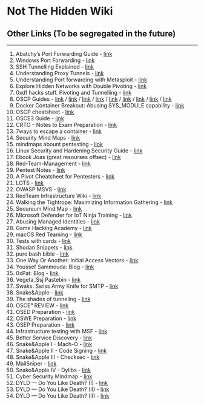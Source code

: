 # Not The Hidden Wiki

## Other Links (To be segregated in the future)
-----

1. Abatchy’s Port Forwarding Guide - [link](https://www.abatchy.com/2017/01/port-forwarding-practical-hands-on-guide)
2. Windows Port Forwarding - [link](http://woshub.com/port-forwarding-in-windows/)
3. SSH Tunnelling Explained - [link](https://chamibuddhika.wordpress.com/2012/03/21/ssh-tunnelling-explained/)
4. Understanding Proxy Tunnels - [link](https://www.offensive-security.com/metasploit-unleashed/proxytunnels/)
5. Understanding Port forwarding with Metasploit - [link](https://www.offensive-security.com/metasploit-unleashed/portfwd/)
6. Explore Hidden Networks with Double Pivoting - [link](https://pentest.blog/explore-hidden-networks-with-double-pivoting/)
7. 0xdf hacks stuff. Pivoting and Tunnelling - [link](https://0xdf.gitlab.io/2019/01/28/pwk-notes-tunneling-update1.html)
8. OSCP Guides - [link](https://scund00r.com/all/oscp/2018/02/25/passing-oscp.html) / [link](https://411hall.github.io/OSCP-Preparation) / [link](https://www.gitbook.com/book/sushant747/total-oscp-guide) / [link](http://0xc0ffee.io/blog/OSCP-Goldmine) / [link](https://h4ck.co/oscp-journey-exam-lab-prep-tips/) / [link](https://tulpa-security.com/2016/09/11/review-oscp-and-pwk/) / [link](http://niiconsulting.com/checkmate/2017/06/a-detail-guide-on-oscp-preparation-from-newbie-to-oscp/) / [link](https://ranakhalil101.medium.com/my-oscp-journey-a-review-fa779b4339d9) / [link](https://johnjhacking.com/blog/the-oscp-preperation-guide-2020/)
9. Docker Container Breakout: Abusing SYS_MODULE capability - [link](https://blog.pentesteracademy.com/abusing-sys-module-capability-to-perform-docker-container-breakout-cf5c29956edd)
10. OSCP cheatsheet - [link](https://hackersinterview.com/oscp/oscp-cheatsheet-powerview-commands/)
11. OSCE3 Guide - [link](https://github.com/CyberSecurityUP/OSCE3-Complete-Guide)
12. CRTO – Notes to Exam Preparation - [link](https://drive.google.com/file/d/1yr52-tXrApS4Ou5tWHkZxrBe0g3HOfxc/view)
13. 7ways to escape a container - [link](https://www.panoptica.app/research/7-ways-to-escape-a-container)
14. Security Mind Maps - [link](https://github.com/imran-parray/Mind-Maps)
15. mindmaps abount pentesting - [link](https://github.com/eMVee-NL/MindMap)
16. Linux Security and Hardening Security Guide - [link](https://github.com/In4n1s357/Linux-Security-and-Hardening-Security-Guide)
17. Ebook Joas (great resourses offsec) - [link](https://drive.google.com/drive/u/0/folders/12Mvq6kE2HJDwN2CZhEGWizyWt87YunkU)
18. Red-Team-Management - [link](https://github.com/CyberSecurityUP/Red-Team-Management)
19. Pentest Notes - [link](https://github.com/SofianeHamlaoui/Pentest-Notes/tree/master)
20. A Pivot Cheatsheet for Pentesters - [link](https://nullsweep.com/pivot-cheatsheet-for-pentesters/)
21. LOTS - [link](https://lots-project.com/)
22. OWASP MSVS - [link](https://github.com/OWASP/owasp-masvs)
23. RedTeam Infrastructure Wiki - [link](https://github.com/bluscreenofjeff/Red-Team-Infrastructure-Wiki)
24. Walking the Tightrope: Maximizing Information Gathering - [link](https://www.trustedsec.com/blog/walking-the-tightrope-maximizing-information-gathering-while-avoiding-detection-for-red-teams/)
25. Secureum Mind Map - [link](https://github.com/x676f64/secureum-mind_map)
26. Microsoft Defender for IoT Ninja Training - [link](https://techcommunity.microsoft.com/t5/microsoft-defender-for-iot-blog/microsoft-defender-for-iot-ninja-training/ba-p/2428899)
27. Abusing Managed Identities - [link](https://hackingthe.cloud/azure/abusing-managed-identities/)
28. Game Hacking Academy - [link](https://gamehacking.academy)
29. macOS Red Teaming - [link](https://wojciechregula.blog/tags/macos-red-teaming/)
30. Tests with cards - [link](https://docs.adyen.com/development-resources/testing/test-card-numbers/)
31. Shodan Snippets - [link](https://snippets.shodan.io/tag/shodan)
32. pure bash bible - [link](https://github.com/dylanaraps/pure-bash-bible)
33. One Way Or Another: Initial Access Vectors - [link](https://blog.bushidotoken.net/2022/03/one-way-or-another-initial-access.html?m=1)
34. Youssef Sammouda: Blog - [link](https://ysamm.com/)
35. 0xPat: Blog - [link](https://0xpat.github.io/)
36. Vegeta_Ssj Pastebin - [link](https://pastebin.com/u/Vegeta_Ssj)
37. Swaks: Swiss Army Knife for SMTP - [link](https://www.jetmore.org/john/code/swaks/)
38. Snake&Apple - [link](https://karol-mazurek95.medium.com/snake-apple-ff87a399ecc4)
39. The shades of tunneling - [link](https://karol-mazurek95.medium.com/the-shades-of-tunneling-a8b6ce1d7fed?sk=v2%2F61801db5-1d48-4d31-8846-71c52b579f35)
40. OSCE³ REVIEW - [link](https://karol-mazurek95.medium.com/osce%C2%B3-review-15a2463669cc)
41. OSED Preparation - [link](https://karol-mazurek95.medium.com/osed-preparation-f6196ab8fc2b?sk=v2%2F6848bdf3-4e4a-4813-b9bb-2836e94aff41)
42. OSWE Preparation - [link](https://karol-mazurek95.medium.com/oswe-preparation-5d2d5f0e2cba?sk=v2%2F4facf7ad-ca29-4a1f-9079-e35c647f7d01)
43. OSEP Preparation - [link](https://karol-mazurek95.medium.com/osep-preparation-e4cad53b65f3?sk=v2%2F6852db53-15e7-4845-b30e-b6f1b4cfbcb8)
44. Infrastructure testing with MSF - [link](https://karol-mazurek95.medium.com/solid-metasploit-b1e043470b8c?sk=v2%2Ff27cfd38-5735-4371-a12b-7cd1d6d16a3d)
45. Better Service Discovery - [link](https://karol-mazurek95.medium.com/better-service-discovery-de48dcbf2c9c?sk=v2%2F98472fae-4597-4851-afab-be415b9ceb8a)
46. Snake&Apple I - Mach-O - [link](https://karol-mazurek95.medium.com/snake-apple-i-mach-o-a8eda4b87263?sk=v2%2Ffc1cbfa4-e2d4-4387-9a82-b27191978b5b)
47. Snake&Apple II - Code Signing - [link](https://karol-mazurek95.medium.com/snake-apple-ii-code-signing-f0a9967b7f02?sk=v2%2Fbbc87007-89ca-4135-91d6-668b5d2fe9ae)
48. Snake&Apple III - Checksec - [link](https://karol-mazurek95.medium.com/snake-apple-iii-checksec-ed64a4b766c1?sk=v2%2Fb4b8d637-e906-4b6b-8088-ca1f893cd787)
49. MailSniper - [link](https://github.com/dafthack/MailSniper/tree/master)
50. Snake&Apple IV - Dylibs - [link](https://karol-mazurek.medium.com/snake-apple-iv-dylibs-2c955439b94e?sk=v2%2Fdef72b7a-121a-47a1-af89-7bf53aed1ea2)
51. Cyber Security Mindmap - [link](https://github.com/Ignitetechnologies/Mindmap/tree/main)
52. DYLD — Do You Like Death? (I) - [link](https://karol-mazurek.medium.com/dyld-do-you-like-death-i-8199faad040e?sk=v2%2F359b081f-d944-409b-9e7c-95f7c171b969)
53. DYLD — Do You Like Death? (II) - [link](https://karol-mazurek.medium.com/dyld-do-you-like-death-ii-b74360b8af47?sk=v2%2Ff0cff71c-5345-4228-a639-653325fc979d)
54. DYLD — Do You Like Death? (II) - [link](https://karol-mazurek.medium.com/dyld-do-you-like-death-iii-af77701a3034?sk=v2%2F06c92503-2db9-40e2-b139-c9ae0a35e7b3)